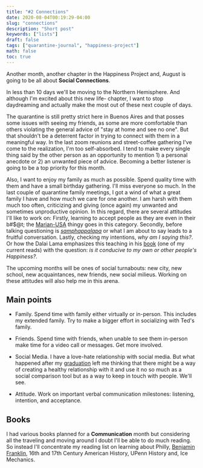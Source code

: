 ```yaml
---
title: "#2 Connections"
date: 2020-08-04T00:19:29-04:00
slug: "connections"
description: "Short post"
keywords: ["lists"]
draft: false
tags: ["quarantine-journal", "happiness-project"]
math: false
toc: true
---
```


Another month, another chapter in the Happiness Project and, August is going to be all about **Social Connections**. 

In less than 10 days we'll be moving to the Northern Hemisphere. And although I'm excited about this new life- chapter, I want to stop daydreaming and actually make the most out of these next couple of days. 

The quarantine is still pretty strict here in Buenos Aires and that posses some issues with seeing my friends, as some are more comfortable than others violating the general advice of "stay at home and see no one". But that shouldn't be a deterrent factor in trying to connect with them in a meaningful way. In the last zoom reunions and street-coffee gathering I've come to the realization, I'm too self-absorbed. I tend to make every single thing said by the other person as an opportunity to mention 1) a personal anecdote or 2) an unwanted piece of advice. Becoming a better listener is going to be a top priority for this month. 

Also, I want to enjoy my family as much as possible. Spend quality time with them and have a small birthday gathering. I'll miss everyone so much. In the last couple of quarantine family meetings, I got a wind of what a great family I have and how much we care for one another. I am harsh with them much too often, criticizing and giving (once again) my unwanted and sometimes unproductive opinion. In this regard, there are several attitudes I'll like to work on: Firstly, learning to accept people as they are even in their b#$@t; the <a href="https://tedslocum.com/daily/2020/07/19/Coming-to-America">Marian-USA</a> thingy goes in this category. Secondly, before talking questioning is *<a href="https://www.wisdomlib.org/definition/samphappalapa">samphappalapa</a>* or what I am about to say leads to a fruitful conversation. Lastly, checking my intentions, *why am I saying this?*. Or how the Dalai Lama emphasizes this teaching in his <a href="https://www.goodreads.com/book/show/38210.The_Art_of_Happiness">book</a> (one of my current reads) with the question: *is it conducive to my own or other people's Happiness?*. 

The upcoming months will be ones of social turnabouts: new city, new school, new acquaintances, new friends, new social milieus. Working on these attitudes will also help me in this arena. 

## Main points

* Family.
Spend time with family either virtually or in-person. This includes my extended family. Try to make a bigger effort in socializing with Ted's family.

* Friends.
Spend time with friends, when unable to see them in-person make time for a video call or messages. Get more involved.

* Social Media. 
I have a love-hate relationship with social media. But what happened after my <a href="https://addhana.com/blog/65-reconnecting/">graduation</a> left me thinking that there might be a way of creating a healthy relationship with it and use it no so much as a social comparison tool but as a way to keep in touch with people. We'll see.

* Attitude. 
Work on important verbal communication milestones: listening, intention, and acceptance. 

## Books

I had various books planned for a **Communication** month but considering all the traveling and moving around I doubt I'll be able to do much reading. So instead I'll concentrate my reading list on learning about Philly, <a href="https://tedslocum.com/assets/images/frank-mat.jpg">Benjamin Franklin</a>, 16th and 17th Century American History, UPenn History and, Ice Mechanics. 
